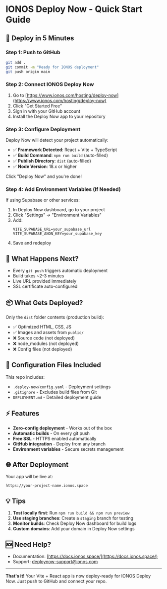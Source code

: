 # IONOS Deploy Now - Quick Start Guide

## 🚀 Deploy in 5 Minutes

### Step 1: Push to GitHub
```bash
git add .
git commit -m "Ready for IONOS deployment"
git push origin main
```

### Step 2: Connect IONOS Deploy Now

1. Go to [https://www.ionos.com/hosting/deploy-now](https://www.ionos.com/hosting/deploy-now)
2. Click "Get Started Free"
3. Sign in with your GitHub account
4. Install the Deploy Now app to your repository

### Step 3: Configure Deployment

Deploy Now will detect your project automatically:

- ✅ **Framework Detected**: React + Vite + TypeScript
- ✅ **Build Command**: `npm run build` (auto-filled)
- ✅ **Publish Directory**: `dist` (auto-filled)
- ✅ **Node Version**: 18.x or higher

Click "Deploy Now" and you're done!

### Step 4: Add Environment Variables (If Needed)

If using Supabase or other services:

1. In Deploy Now dashboard, go to your project
2. Click "Settings" → "Environment Variables"
3. Add:
   ```
   VITE_SUPABASE_URL=your_supabase_url
   VITE_SUPABASE_ANON_KEY=your_supabase_key
   ```
4. Save and redeploy

## 🎯 What Happens Next?

- Every `git push` triggers automatic deployment
- Build takes ~2-3 minutes
- Live URL provided immediately
- SSL certificate auto-configured

## 📦 What Gets Deployed?

Only the `dist` folder contents (production build):
- ✅ Optimized HTML, CSS, JS
- ✅ Images and assets from `public/`
- ❌ Source code (not deployed)
- ❌ node_modules (not deployed)
- ❌ Config files (not deployed)

## 🔧 Configuration Files Included

This repo includes:
- `.deploy-now/config.yaml` - Deployment settings
- `.gitignore` - Excludes build files from Git
- `DEPLOYMENT.md` - Detailed deployment guide

## ⚡ Features

- **Zero-config deployment** - Works out of the box
- **Automatic builds** - On every git push
- **Free SSL** - HTTPS enabled automatically
- **GitHub integration** - Deploy from any branch
- **Environment variables** - Secure secrets management

## 🌐 After Deployment

Your app will be live at:
```
https://your-project-name.ionos.space
```

## 💡 Tips

1. **Test locally first**: Run `npm run build && npm run preview`
2. **Use staging branches**: Create a `staging` branch for testing
3. **Monitor builds**: Check Deploy Now dashboard for build logs
4. **Custom domains**: Add your domain in Deploy Now settings

## 🆘 Need Help?

- Documentation: [https://docs.ionos.space/](https://docs.ionos.space/)
- Support: deploynow-support@ionos.com

---

**That's it!** Your Vite + React app is now deploy-ready for IONOS Deploy Now. Just push to GitHub and connect your repo.
